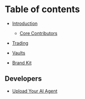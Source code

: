 # Table of contents

* [Introduction](README.md)
  * [Core Contributors](<Core Contributors.md>)

* [Trading](Trading.md)
* [Vaults](Vaults.md)
* [Brand Kit]()

## Developers

* [Upload Your AI Agent]()



